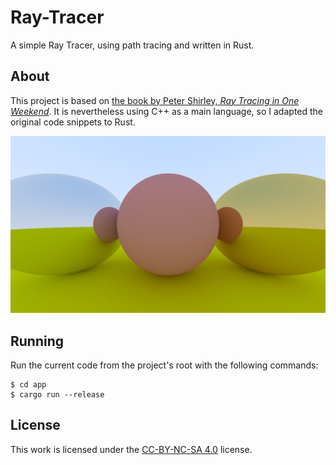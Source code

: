 # Ray-Tracer
A simple Ray Tracer, using path tracing and written in Rust.

## About
This project is based on [the book by Peter Shirley, *Ray Tracing in One Weekend*](https://raytracing.github.io/books/RayTracingInOneWeekend.html). It is nevertheless using C++ as a main language, so I adapted the original code snippets to Rust.

![Latest rendered image](app/generated_images/12_metal_large.png)

## Running
Run the current code from the project's root with the following commands:
```console
$ cd app 
$ cargo run --release
```

## License
This work is licensed under the [CC-BY-NC-SA 4.0](https://creativecommons.org/licenses/by-nc-sa/4.0/) license.